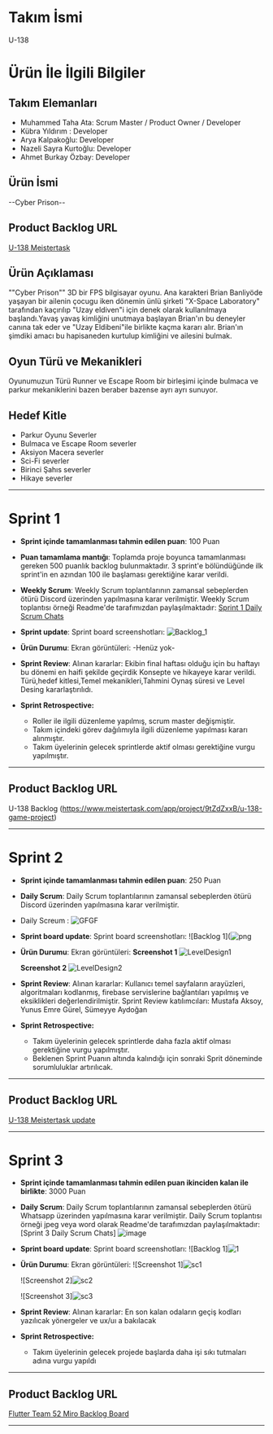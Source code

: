 # **Takım İsmi**

U-138

# Ürün İle İlgili Bilgiler

## Takım Elemanları
- Muhammed Taha Ata: Scrum Master / Product Owner / Developer
- Kübra Yıldırım : Developer
- Arya Kalpakoğlu: Developer
- Nazeli Sayra Kurtoğlu: Developer
- Ahmet Burkay Özbay: Developer

## Ürün İsmi

--Cyber Prison--

## Product Backlog URL

[U-138 Meistertask](https://www.meistertask.com/app/project/9tZdZxxB/u-138-game-project)

## Ürün Açıklaması

""Cyber Prison"" 3D bir FPS bilgisayar oyunu. Ana karakteri Brian Banliyöde yaşayan bir ailenin çocugu iken dönemin ünlü şirketi "X-Space Laboratory" tarafından kaçırılıp "Uzay eldiven"i için denek olarak kullanılmaya başlandı.Yavaş yavaş kimliğini unutmaya başlayan Brian'ın bu deneyler canına tak eder ve "Uzay Eldibeni"ile birlikte kaçma kararı alır.
Brian'ın şimdiki amacı bu hapisaneden kurtulup kimliğini ve ailesini bulmak.



## Oyun Türü ve Mekanikleri
Oyunumuzun Türü Runner ve Escape Room bir birleşimi 
içinde bulmaca ve parkur mekaniklerini bazen beraber bazense ayrı ayrı sunuyor.

## Hedef Kitle

- Parkur Oyunu Severler 
- Bulmaca ve Escape Room severler
- Aksiyon Macera severler
- Sci-Fi severler
- Birinci Şahıs severler 
- Hikaye severler
---

# Sprint 1

- **Sprint içinde tamamlanması tahmin edilen puan**: 100 Puan


- **Puan tamamlama mantığı**: Toplamda proje boyunca tamamlanması gereken 500 puanlık backlog bulunmaktadır. 3 sprint'e bölündüğünde ilk sprint'in en azından 100 ile başlaması gerektiğine karar verildi.


- **Weekly Scrum**: Weekly Scrum toplantılarının zamansal sebeplerden ötürü Discord üzerinden yapılmasına karar verilmiştir. Weekly Scrum toplantısı örneği Readme'de tarafımızdan paylaşılmaktadır: [Sprint 1 Daily Scrum Chats]()

- **Sprint  update**: Sprint board screenshotları: 
![Backlog_1](https://github.com/kubray14/U-138-Bootcamp/assets/101721434/43e2da57-4509-49f9-827a-da5f2d9619c4)


- **Ürün Durumu**: Ekran görüntüleri:
-Henüz yok-

- **Sprint Review**: 
Alınan kararlar: 
Ekibin final haftası olduğu için bu haftayı bu dönemi en haifi şekilde geçirdik 
Konsepte ve hikayeye karar verildi.
Türü,hedef kitlesi,Temel mekanikleri,Tahmini Oynaş süresi ve Level Desing kararlaştırılıdı.


- **Sprint Retrospective:**
  - Roller ile ilgili düzenleme yapılmış, scrum master değişmiştir.
  - Takım içindeki görev dağılımıyla ilgili düzenleme yapılması kararı alınmıştır.
  - Takım üyelerinin gelecek sprintlerde aktif olması gerektiğine vurgu yapılmıştır.
 


---

## Product Backlog URL

U-138 Backlog (https://www.meistertask.com/app/project/9tZdZxxB/u-138-game-project)

---
# Sprint 2

- **Sprint içinde tamamlanması tahmin edilen puan**: 250 Puan

- **Daily Scrum**: Daily Scrum toplantılarının zamansal sebeplerden ötürü Discord üzerinden yapılmasına karar verilmiştir.
- Daily Screum : ![GFGF](https://github.com/kubray14/CyberPrison-U138/assets/135714651/b5048c30-ea9b-444b-8797-47df8efe2788)


- **Sprint board update**: Sprint board screenshotları: 
![Backlog 1](![png](https://github.com/kubray14/CyberPrison-U138/assets/135714651/f24866a8-8fc6-4c96-8f25-8728a3de0591)
 


- **Ürün Durumu**: Ekran görüntüleri:
  **Screenshot 1**
![LevelDesign1](https://github.com/kubray14/CyberPrison-U138/assets/101721434/4a99f641-dbc9-4c98-8fd8-a22143360724)

  **Screenshot 2** 
![LevelDesign2](https://github.com/kubray14/CyberPrison-U138/assets/101721434/0d7856f7-2839-4bfb-9919-5cf4172fdf6f)


- **Sprint Review**: 
Alınan kararlar: Kullanıcı temel sayfaların arayüzleri, algoritmaları kodlanmış, firebase servislerine bağlantıları yapılmış ve eksiklikleri değerlendirilmiştir. 
Sprint Review katılımcıları: Mustafa Aksoy, Yunus Emre Gürel, Sümeyye Aydoğan 

- **Sprint Retrospective:**

  - Takım üyelerinin gelecek sprintlerde daha fazla aktif olması gerektiğine vurgu yapılmıştır.
  - Beklenen Sprint Puanın altında kalındığı için sonraki Sprit döneminde sorumluluklar artırılıcak.

---

## Product Backlog URL

[U-138 Meistertask update](https://www.meistertask.com/app/project/9tZdZxxB/u-138-game-project) 

---

# Sprint 3

- **Sprint içinde tamamlanması tahmin edilen puan ikinciden kalan ile birlikte**: 3000 Puan

- **Daily Scrum**: Daily Scrum toplantılarının zamansal sebeplerden ötürü Whatsapp üzerinden yapılmasına karar verilmiştir. Daily Scrum toplantısı örneği jpeg veya word olarak Readme'de tarafımızdan paylaşılmaktadır: [Sprint 3 Daily Scrum Chats] ![image](https://github.com/kubray14/CyberPrison-U138/assets/135714651/a2e2660e-2d49-4118-927c-637a5468882a)


- **Sprint board update**: Sprint board screenshotları: 
![Backlog 1]![1](https://github.com/kubray14/CyberPrison-U138/assets/135714651/ace15183-2f84-4114-b730-d7b58fb31e4e)



- **Ürün Durumu**: Ekran görüntüleri:
  ![Screenshot 1]![sc1](https://github.com/kubray14/CyberPrison-U138/assets/135714651/52362cc7-bbba-4ac3-bde9-d2293dbd2b51)

  ![Screenshot 2]![sc2](https://github.com/kubray14/CyberPrison-U138/assets/135714651/351d1819-e25b-4cef-a85c-36138cd205a3)

  ![Screenshot 3]![sc3](https://github.com/kubray14/CyberPrison-U138/assets/135714651/bf8840a9-74c5-4f80-bb4d-20006d723ba1)

- **Sprint Review**: 
Alınan kararlar: En son kalan odaların geçiş kodları yazılıcak yönergeler ve ux/uı a bakılacak 

- **Sprint Retrospective:**

  - Takım üyelerinin gelecek projede başlarda daha işi sıkı tutmaları adına vurgu yapıldı


---

## Product Backlog URL

[Flutter Team 52 Miro Backlog Board](https://www.meistertask.com/app/project/9tZdZxxB/u-138-game-project)


---
